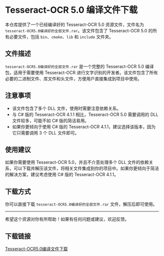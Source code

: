 # Tesseract-OCR 5.0 编译文件下载

本仓库提供了一个已经编译好的 Tesseract-OCR 5.0 资源文件，文件名为 `tesseract-OCR5.0编译好的全部文件.rar`。该文件包含了 Tesseract-OCR 5.0 的所有必要文件，包括 `bin`、`cmake`、`lib` 和 `include` 文件夹。

## 文件描述

`tesseract-OCR5.0编译好的全部文件.rar` 是一个完整的 Tesseract-OCR 5.0 编译包，适用于需要使用 Tesseract-OCR 进行文字识别的开发者。该文件包含了所有必要的二进制文件、库文件和头文件，方便用户直接集成到项目中使用。

## 注意事项

- 该文件包含了多个 DLL 文件，使用时需要注意依赖关系。
- 与 C# 版的 Tesseract-OCR 4.1.1 相比，Tesseract-OCR 5.0 需要调用的 DLL 文件较多，可能不如 C# 版的简洁易用。
- 如果你更倾向于使用 C# 版的 Tesseract-OCR 4.1.1，建议选择该版本，因为它只需要调用 3 个 DLL 文件即可。

## 使用建议

如果你需要使用 Tesseract-OCR 5.0，并且不介意处理多个 DLL 文件的依赖关系，可以下载并解压该文件，将相关文件集成到你的项目中。如果你更倾向于简洁的解决方案，建议考虑使用 C# 版的 Tesseract-OCR 4.1.1。

## 下载方式

你可以直接下载 `tesseract-OCR5.0编译好的全部文件.rar` 文件，解压后即可使用。

---

希望这个资源对你有所帮助！如果有任何问题或建议，欢迎反馈。

## 下载链接

[Tesseract-OCR5.0编译文件下载](https://pan.quark.cn/s/abf10c1e49fb)